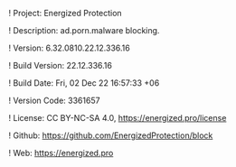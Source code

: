 ! Project: Energized Protection

! Description: ad.porn.malware blocking.

! Version: 6.32.0810.22.12.336.16

! Build Version: 22.12.336.16

! Build Date: Fri, 02 Dec 22 16:57:33 +06

! Version Code: 3361657

! License: CC BY-NC-SA 4.0, https://energized.pro/license

! Github: https://github.com/EnergizedProtection/block

! Web: https://energized.pro
